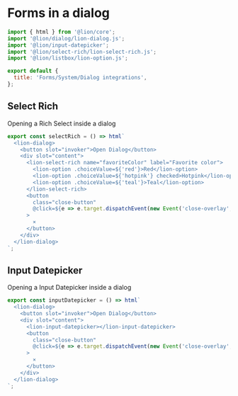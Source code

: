 [//]: # 'AUTO INSERT HEADER PREPUBLISH'

# Forms in a dialog

```js script
import { html } from '@lion/core';
import '@lion/dialog/lion-dialog.js';
import '@lion/input-datepicker';
import '@lion/select-rich/lion-select-rich.js';
import '@lion/listbox/lion-option.js';

export default {
  title: 'Forms/System/Dialog integrations',
};
```

## Select Rich

Opening a Rich Select inside a dialog

```js story
export const selectRich = () => html`
  <lion-dialog>
    <button slot="invoker">Open Dialog</button>
    <div slot="content">
      <lion-select-rich name="favoriteColor" label="Favorite color">
        <lion-option .choiceValue=${'red'}>Red</lion-option>
        <lion-option .choiceValue=${'hotpink'} checked>Hotpink</lion-option>
        <lion-option .choiceValue=${'teal'}>Teal</lion-option>
      </lion-select-rich>
      <button
        class="close-button"
        @click=${e => e.target.dispatchEvent(new Event('close-overlay', { bubbles: true }))}
      >
        ⨯
      </button>
    </div>
  </lion-dialog>
`;
```

## Input Datepicker

Opening a Input Datepicker inside a dialog

```js story
export const inputDatepicker = () => html`
  <lion-dialog>
    <button slot="invoker">Open Dialog</button>
    <div slot="content">
      <lion-input-datepicker></lion-input-datepicker>
      <button
        class="close-button"
        @click=${e => e.target.dispatchEvent(new Event('close-overlay', { bubbles: true }))}
      >
        ⨯
      </button>
    </div>
  </lion-dialog>
`;
```
